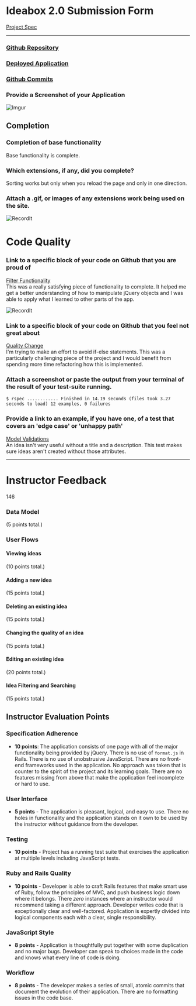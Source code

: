 # Ideabox 2.0 Submission Form
[Project Spec](https://github.com/turingschool/curriculum/blob/master/source/projects/revenge_of_idea_box.markdown)

------

### [Github Repository](https://github.com/martensonbj/ideabox)

### [Deployed Application](http://idea-bucket.herokuapp.com/)

### [Github Commits](https://github.com/martensonbj/ideabox/commits/master)

### Provide a Screenshot of your Application
![Imgur](http://i.imgur.com/ZHTW0c2.png?1)

## Completion

### Completion of base functionality
Base functionality is complete.

### Which extensions, if any, did you complete?
Sorting works but only when you reload the page and only in one direction.

### Attach a .gif, or images of any extensions work being used on the site.
![RecordIt](http://g.recordit.co/e45OLJPcq9.gif)
# Code Quality

### Link to a specific block of your code on Github that you are proud of
[Filter Functionality](https://github.com/martensonbj/ideabox/blob/master/app/assets/javascripts/search.js#L1-L19)  
This was a really satisfying piece of functionality to complete. It helped me get a better understanding of how to manipulate jQuery objects and I was able to apply what I learned to other parts of the app.

![RecordIt](http://g.recordit.co/9r4PxjaTeN.gif)

### Link to a specific block of your code on Github that you feel not great about
[Quality Change](https://github.com/martensonbj/ideabox/blob/master/app/assets/javascripts/increase_quality.js#L1-L7)  
  I'm trying to make an effort to avoid if-else statements. This was a particularly challenging piece of the project and I would benefit from spending more time refactoring how this is implemented.

### Attach a screenshot or paste the output from your terminal of the result of your test-suite running.

`$ rspec
............
Finished in 14.19 seconds (files took 3.27 seconds to load)
12 examples, 0 failures`

### Provide a link to an example, if you have one, of a test that covers an 'edge case' or 'unhappy path'
[Model Validations](https://github.com/martensonbj/ideabox/blob/master/spec/models/idea_spec.rb#L15-L25)  
An idea isn't very useful without a title and a description. This test makes sure ideas aren't created without those attributes.

-----

# Instructor Feedback

146

### Data Model

(5 points total.)

### User Flows

#### Viewing ideas

(10 points total.)


#### Adding a new idea

(15 points total.)


#### Deleting an existing idea

(15 points total.)

#### Changing the quality of an idea

(15 points total.)

#### Editing an existing idea

(20 points total.)

#### Idea Filtering and Searching

(15 points total.)

## Instructor Evaluation Points

### Specification Adherence

* **10 points**: The application consists of one page with all of the major functionality being provided by jQuery. There is no use of `format.js` in Rails. There is no use of unobstrusive JavaScript. There are no front-end frameworks used in the application. No approach was taken that is counter to the spirit of the project and its learning goals. There are no features missing from above that make the application feel incomplete or hard to use.

### User Interface

* **5 points** - The application is pleasant, logical, and easy to use. There no holes in functionality and the application stands on it own to be used by the instructor _without_ guidance from the developer.

### Testing

* **10 points** - Project has a running test suite that exercises the application at multiple levels including JavaScript tests.

### Ruby and Rails Quality

* **10 points** - Developer is able to craft Rails features that make smart use of Ruby, follow the principles of MVC, and push business logic down where it belongs. There _zero_ instances where an instructor would recommend taking a different approach. Developer writes code that is exceptionally clear and well-factored. Application is expertly divided into logical components each with a clear, single responsibility.

### JavaScript Style

* **8 points** - Application is thoughtfully put together with some duplication and no major bugs. Developer can speak to choices made in the code and knows what every line of code is doing.

### Workflow

* **8 points** - The developer makes a series of small, atomic commits that document the evolution of their application. There are no formatting issues in the code base.
